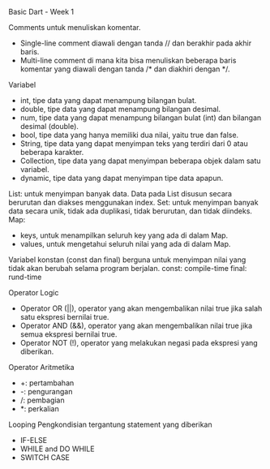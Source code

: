 Basic Dart - Week 1

Comments
untuk menuliskan komentar.
- Single-line comment diawali dengan tanda // dan berakhir pada akhir baris.
- Multi-line comment di mana kita bisa menuliskan beberapa baris komentar yang diawali dengan tanda /* dan diakhiri dengan */.

Variabel
- int, tipe data yang dapat menampung bilangan bulat.
- double, tipe data yang dapat menampung bilangan desimal.
- num, tipe data yang dapat menampung bilangan bulat (int) dan bilangan desimal (double).
- bool, tipe data yang hanya memiliki dua nilai, yaitu true dan false.
- String, tipe data yang dapat menyimpan teks yang terdiri dari 0 atau beberapa karakter.
- Collection, tipe data yang dapat menyimpan beberapa objek dalam satu variabel.
- dynamic, tipe data yang dapat menyimpan tipe data apapun.

List: untuk menyimpan banyak data. Data pada List disusun secara berurutan dan diakses menggunakan index.
Set: untuk menyimpan banyak data secara unik, tidak ada duplikasi, tidak berurutan, dan tidak diindeks.
Map: 
- keys, untuk menampilkan seluruh key yang ada di dalam Map.
- values, untuk mengetahui seluruh nilai yang ada di dalam Map.

Variabel konstan (const dan final) berguna untuk menyimpan nilai yang tidak akan berubah selama program berjalan.
const: compile-time
final: rund-time

Operator Logic
- Operator OR (||), operator yang akan mengembalikan nilai true jika salah satu ekspresi bernilai true.
- Operator AND (&&), operator yang akan mengembalikan nilai true jika semua ekspresi bernilai true.
- Operator NOT (!), operator yang melakukan negasi pada ekspresi yang diberikan.

Operator Aritmetika
- +: pertambahan
- -: pengurangan
- /: pembagian
- *: perkalian

Looping
Pengkondisian tergantung statement yang diberikan
- IF-ELSE
- WHILE and DO WHILE
- SWITCH CASE
